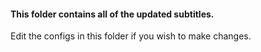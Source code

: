 #### This folder contains all of the updated subtitles.
Edit the configs in this folder if you wish to make changes.
